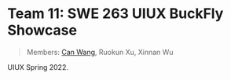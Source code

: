 # Team 11: SWE 263 UIUX BuckFly Showcase

> Members: [Can Wang](mailto:canw7@uci.edu), Ruokun Xu, Xinnan Wu 

UIUX Spring 2022. 
